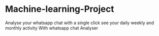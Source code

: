 # Machine-learning-Project
Analyse your whatsapp chat with a single click 
see your daily weekly and monthly activity
With whatsapp chat Analyser

